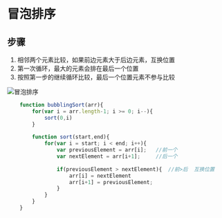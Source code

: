 # 冒泡排序
## 步骤
1. 相邻两个元素比较，如果前边元素大于后边元素，互换位置 
2. 第一次循环，最大的元素会排在最后一个位置
3. 按照第一步的继续循环比较，最后一个位置元素不参与比较

![冒泡排序](https://mysucceed.github.io/images/冒泡排序.png)

``` javascript
	function bubblingSort(arr){
	    for(var i = arr.length-1; i >= 0; i--){
	    	sort(0,i)
	    }
	    
	    function sort(start,end){
	    	for(var i = start; i < end; i++){
		    	var previousElement = arr[i];   //前一个
		    	var nextElement = arr[i+1];     //后一个
		    	
		    	if(previousElement > nextElement){  //前>后  互换位置
		    		arr[i] = nextElement
		    		arr[i+1] = previousElement;
		    	}
		    }
	    }
	}
```
